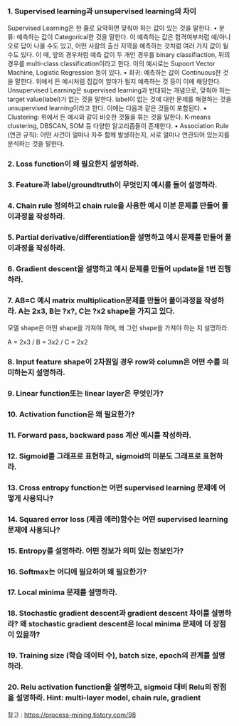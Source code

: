 ### 1.	Supervised learning과 unsupervised learning의 차이

Supervised Learning은 한 줄로 요약하면 맞춰야 하는 값이 있는 것을 말한다.
•	분류: 예측하는 값이 Categorical한 것을 말한다. 이 예측하는 값은 합격여부처럼 예/아니오로 답이 나올 수도 있고, 어떤 사람의 출신 지역을 예측하는 것처럼 여러 가지 값이 될 수도 있다. 이 때, 앞의 경우처럼 예측 값이 두 개인 경우를 binary classifiaction, 뒤의 경우를 multi-class classification이라고 한다. 이의 예시로는 Supoort Vector Machine, Logistic Regression 등이 있다.
•	회귀: 예측하는 값이 Continuous한 것을 말한다. 위에서 든 예시처럼 집값이 얼마가 될지 예측하는 것 등이 이에 해당한다.
Unsupervised Learning은 supervised learning과 반대되는 개념으로, 맞춰야 하는 target value(label)가 없는 것을 말한다. label이 없는 것에 대한 문제를 해결하는 것을 unsupervised learning이라고 한다. 이에는 다음과 같은 것들이 포함된다.
•	Clustering: 위에서 든 예시와 같이 비슷한 것들을 묶는 것을 말한다. K-means clustering, DBSCAN, SOM 등 다양한 알고리즘들이 존재한다.
•	Association Rule (연관 규칙): 어떤 사건이 얼마나 자주 함께 발생하는지, 서로 얼마나 연관되어 있는지를 분석하는 것을 말한다. 

### 2.	Loss function이 왜 필요한지 설명하라.

### 3.	Feature과 label/groundtruth이 무엇인지 예시를 들어 설명하라.

### 4.	Chain rule 정의하고 chain rule을 사용한 예시 미분 문제를 만들어 풀이과정을 작성하라.

### 5.	Partial derivative/differentiation을 설명하고 예시 문제를 만들어 풀이과정을 작성하라.

### 6.	Gradient descent을 설명하고 예시 문제를 만들어 update을 1번 진행하라.

### 7.	AB=C 예시 matrix multiplication문제를 만들어 풀이과정을 작성하라. A는 2x3, B는 ?x?, C는 ?x2 shape을 가지고 있다.
모델 shape은 어떤 shape을 가져야 하며, 왜 그런 shape을 가져야 하는 지 설명하라.

A = 2x3 / B = 3x2 / C = 2x2

### 8.	Input feature shape이 2차원일 경우 row와 column은 어떤 수를 의미하는지 설명하라.

### 9.	Linear function또는 linear layer은 무엇인가?   

### 10.	Activation function은 왜 필요한가?

### 11.	Forward pass, backward pass 계산 예시를 작성하라.

### 12.	Sigmoid를 그래프로 표현하고, sigmoid의 미분도 그래프로 표현하라. 

### 13.	Cross entropy function는 어떤 supervised learning 문제에 어떻게 사용되나?

### 14.	Squared error loss (제곱 에러)함수는 어떤 supervised learning문제에 사용되나?

### 15.	Entropy를 설명하라. 어떤 정보가 의미 있는 정보인가?

### 16.	Softmax는 어디에 필요하며 왜 필요한가?

### 17.	Local minima 문제를 설명하라.

### 18.	Stochastic gradient descent과 gradient descent 차이를 설명하라? 왜 stochastic gradient descent은 local minima 문제에 더 장점이 있을까?

### 19.	Training size (학습 데이터 수), batch size, epoch의 관계를 설명하라.

### 20. Relu activation function을 설명하고, sigmoid 대비 Relu의 장점을 설명하라. Hint: multi-layer model, chain rule, gradient 

참고 : https://process-mining.tistory.com/98
